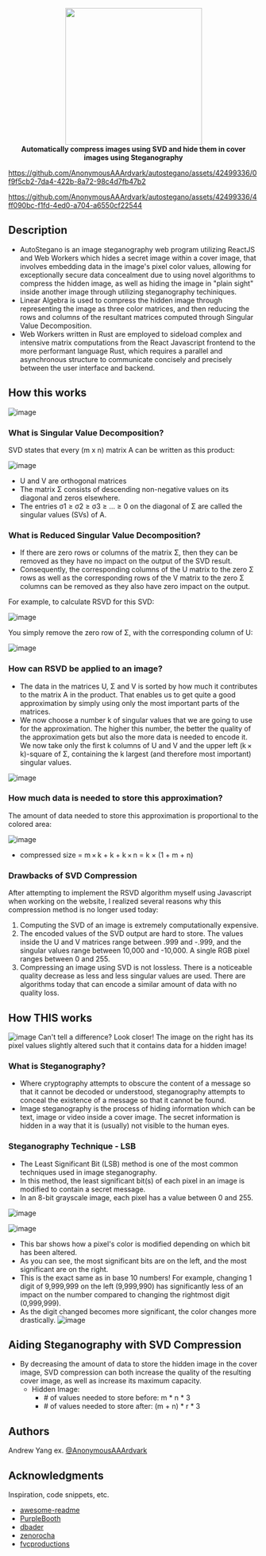 <p align="center">
  <img src="https://github.com/AnonymousAAArdvark/autostegano/assets/42499336/4cf7b330-fa75-4e97-8a3c-3ab257f795ba" width="275"> <br />
  <b>Automatically compress images using SVD and hide them in cover images using Steganography</b>
</p>


https://github.com/AnonymousAAArdvark/autostegano/assets/42499336/0f9f5cb2-7da4-422b-8a72-98c4d7fb47b2



https://github.com/AnonymousAAArdvark/autostegano/assets/42499336/4ff090bc-f1fd-4ed0-a704-a6550cf22544




## Description

- AutoStegano is an image steganography web program utilizing ReactJS and Web Workers which hides a secret image within a cover image, that involves embedding data in the image's pixel color values, allowing for exceptionally secure data concealment due to using novel algorithms to compress the hidden image, as well as hiding the image in "plain sight" inside another image through utilizing steganography techiniques.
- Linear Algebra is used to compress the hidden image through representing the image as three color matrices, and then reducing the rows and columns of the resultant matrices computed through Singular Value Decomposition.
- Web Workers written in Rust are employed to sideload complex and intensive matrix computations from the React Javascript frontend to the more performant language Rust, which requires a parallel and asynchronous structure to communicate concisely and precisely between the user interface and backend.

## How this works
![image](https://github.com/AnonymousAAArdvark/autostegano/assets/42499336/f7c196a4-4fb6-4113-bcba-fc68282c6c08)

### What is Singular Value Decomposition?
SVD states that every (m x n) matrix A can be written as this product:

![image](https://github.com/AnonymousAAArdvark/autostegano/assets/42499336/bb88b0ea-c5a6-4dab-ae1e-cabf89c474ca)
- U and V are orthogonal matrices
- The matrix Σ consists of descending non-negative values on its diagonal and zeros elsewhere.
- The entries σ1 ≥ σ2 ≥ σ3 ≥ … ≥ 0 on the diagonal of Σ are called the singular values (SVs) of A.

### What is Reduced Singular Value Decomposition?
- If there are zero rows or columns of the matrix Σ, then they can be removed as they have no impact on the output of the SVD result.
- Consequently, the corresponding columns of the U matrix to the zero Σ rows as well as the corresponding rows of the V matrix to the zero Σ columns can be removed as they also have zero impact on the output.

For example, to calculate RSVD for this SVD:

![image](https://github.com/AnonymousAAArdvark/autostegano/assets/42499336/0b38642d-a9f3-460d-8706-305e74cabfe8)

You simply remove the zero row of Σ, with the corresponding column of U:

![image](https://github.com/AnonymousAAArdvark/autostegano/assets/42499336/8c32b1fe-4301-4f38-8e18-7661af5f1b91)

### How can RSVD be applied to an image?
- The data in the matrices U, Σ and V is sorted by how much it contributes to the matrix A in the product. That enables us to get quite a good approximation by simply using only the most important parts of the matrices.
- We now choose a number k of singular values that we are going to use for the approximation. The higher this number, the better the quality of the approximation gets but also the more data is needed to encode it. We now take only the first k columns of U and V and the upper left (k × k)-square of Σ, containing the k largest (and therefore most important) singular values. 

![image](https://github.com/AnonymousAAArdvark/autostegano/assets/42499336/acbe2113-9c32-4ea2-9298-598056a97b4e)

### How much data is needed to store this approximation? 

The amount of data needed to store this approximation is proportional to the colored area:

![image](https://github.com/AnonymousAAArdvark/autostegano/assets/42499336/2beecda2-2713-4488-abf3-37a53ab053cd)

- compressed size = m × k + k + k × n = k × (1 + m + n)

### Drawbacks of SVD Compression

After attempting to implement the RSVD algorithm myself using Javascript when working on the website, I realized several reasons why this compression method is no longer used today:

1. Computing the SVD of an image is extremely computationally expensive. 
2. The encoded values of the SVD output are hard to store. The values inside the U and V matrices range between .999 and -.999, and the singular values range between 10,000 and -10,000. A single RGB pixel ranges between 0 and 255.
3. Compressing an image using SVD is not lossless. There is a noticeable quality decrease as less and less singular values are used. There are algorithms today that can encode a similar amount of data with no quality loss.

## How THIS works

![image](https://github.com/AnonymousAAArdvark/autostegano/assets/42499336/e7aa0860-6ab1-4cb0-b201-01343c997a00)
Can't tell a difference? Look closer! The image on the right has its pixel values slightly altered such that it contains data for a hidden image!

### What is Steganography?

- Where cryptography attempts to obscure the content of a message so that it cannot be decoded or understood, steganography attempts to conceal the existence of a message so that it cannot be found.
- Image steganography is the process of hiding information which can be text, image or video inside a cover image. The secret information is hidden in a way that it is (usually) not visible to the human eyes.

### Steganography Technique - LSB

- The Least Significant Bit (LSB) method is one of the most common techniques used in image steganography.
- In this method, the least significant bit(s) of each pixel in an image is modified to contain a secret message.
- In an 8-bit grayscale image, each pixel has a value between 0 and 255.

![image](https://github.com/AnonymousAAArdvark/autostegano/assets/42499336/6d9aef84-acb0-45d2-b016-588797d4237a)

![image](https://github.com/AnonymousAAArdvark/autostegano/assets/42499336/979bf383-bb21-4908-8050-3044db785155)

- This bar shows how a pixel's color is modified depending on which bit has been altered. 
- As you can see, the most significant bits are on the left, and the most significant are on the right. 
- This is the exact same as in base 10 numbers! For example, changing 1 digit of 9,999,999 on the left (9,999,990) has significantly less of an impact on the number compared to changing the rightmost digit (0,999,999). 
- As the digit changed becomes more significant, the color changes more drastically.
![image](https://github.com/AnonymousAAArdvark/autostegano/assets/42499336/f4ae67b5-749b-4457-97b6-42f04d587f4e)

## Aiding Steganography with SVD Compression

- By decreasing the amount of data to store the hidden image in the cover image, SVD compression can both increase the quality of the resulting cover image, as well as increase its maximum capacity.
  - Hidden Image:
    - \# of values needed to store before: m * n * 3
    - \# of values needed to store after: (m + n) * r * 3


## Authors

Andrew Yang
ex. [@AnonymousAAArdvark](https://github.com/anonymousaaardvark)

## Acknowledgments

Inspiration, code snippets, etc.
* [awesome-readme](https://github.com/matiassingers/awesome-readme)
* [PurpleBooth](https://gist.github.com/PurpleBooth/109311bb0361f32d87a2)
* [dbader](https://github.com/dbader/readme-template)
* [zenorocha](https://gist.github.com/zenorocha/4526327)
* [fvcproductions](https://gist.github.com/fvcproductions/1bfc2d4aecb01a834b46)
